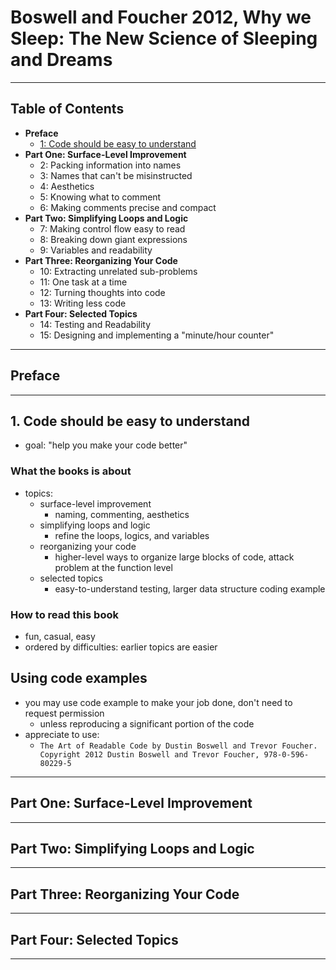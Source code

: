 # Boswell and Foucher 2012, Why we Sleep: The New Science of Sleeping and Dreams

---

## Table of Contents

* **Preface**
  * [1: Code should be easy to understand](#1-code-should-be-easy-to-understand)
* **Part One: Surface-Level Improvement**
  * 2: Packing information into names
  * 3: Names that can't be misinstructed
  * 4: Aesthetics
  * 5: Knowing what to comment
  * 6: Making comments precise and compact
* **Part Two: Simplifying Loops and Logic**
  * 7: Making control flow easy to read
  * 8: Breaking down giant expressions
  * 9: Variables and readability
* **Part Three: Reorganizing Your Code**
  * 10: Extracting unrelated sub-problems
  * 11: One task at a time
  * 12: Turning thoughts into code
  * 13: Writing less code
* **Part Four: Selected Topics**
  * 14: Testing and Readability
  * 15: Designing and implementing a "minute/hour counter"

---

## Preface

---

## 1. Code should be easy to understand

* goal: "help you make your code better"

### What the books is about

* topics:
  * surface-level improvement
    * naming, commenting, aesthetics
  * simplifying loops and logic
    * refine the loops, logics, and variables
  * reorganizing your code
    * higher-level ways to organize large blocks of code, attack problem at the function level
  * selected topics
    * easy-to-understand testing, larger data structure coding example

### How to read this book

* fun, casual, easy
* ordered by difficulties: earlier topics are easier

## Using code examples

* you may use code example to make your job done, don't need to request permission
  * unless reproducing a significant portion of the code
* appreciate to use:
  * `The Art of Readable Code by Dustin Boswell and Trevor Foucher. Copyright 2012 Dustin Boswell and Trevor Foucher, 978-0-596-80229-5`

---

## Part One: Surface-Level Improvement

---

## Part Two: Simplifying Loops and Logic

---

## Part Three: Reorganizing Your Code

---

## Part Four: Selected Topics

---
